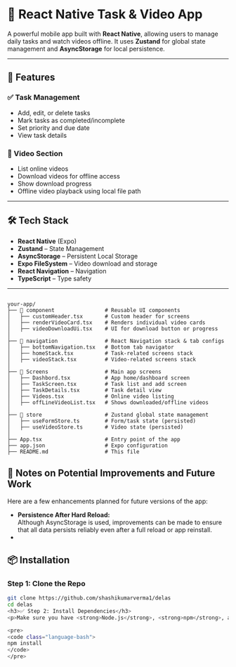 # 📱 React Native Task & Video App

A powerful mobile app built with **React Native**, allowing users to manage daily tasks and watch videos offline. It uses **Zustand** for global state management and **AsyncStorage** for local persistence.

---

## 🚀 Features

### ✅ Task Management
- Add, edit, or delete tasks
- Mark tasks as completed/incomplete
- Set priority and due date
- View task details

### 🎥 Video Section
- List online videos
- Download videos for offline access
- Show download progress
- Offline video playback using local file path

---

## 🛠 Tech Stack

- **React Native** (Expo)
- **Zustand** – State Management
- **AsyncStorage** – Persistent Local Storage
- **Expo FileSystem** – Video download and storage
- **React Navigation** – Navigation
- **TypeScript** – Type safety

---
<pre><code>
your-app/
├── 📁 component                # Reusable UI components
│   ├── customHeader.tsx       # Custom header for screens
│   ├── renderVideoCard.tsx    # Renders individual video cards
│   ├── videoDownloadUi.tsx    # UI for download button or progress
│
├── 📁 navigation               # React Navigation stack & tab configs
│   ├── bottomNavigation.tsx   # Bottom tab navigator
│   ├── homeStack.tsx          # Task-related screens stack
│   ├── videoStack.tsx         # Video-related screens stack
│
├── 📁 Screens                  # Main app screens
│   ├── Dashbord.tsx           # App home/dashboard screen
│   ├── TaskScreen.tsx         # Task list and add screen
│   ├── TaskDetails.tsx        # Task detail view
│   ├── Videos.tsx             # Online video listing
│   ├── offLineVideoList.tsx   # Shows downloaded/offline videos
│
├── 📁 store                    # Zustand global state management
│   ├── useFormStore.ts        # Form/task state (persisted)
│   ├── useVideoStore.ts       # Video state (persisted)
│
├── App.tsx                    # Entry point of the app
├── app.json                   # Expo configuration
├── README.md                  # This file
</code></pre>
<h2>🧠 Notes on Potential Improvements and Future Work</h2>

<p>Here are a few enhancements planned for future versions of the app:</p>

<ul>
 
  <li>
    <strong>Persistence After Hard Reload:</strong>
    <br />
    Although AsyncStorage is used, improvements can be made to ensure that all data persists reliably even after a full reload or app reinstall.
  </li>
  <li>
 
</ul>

## 📦 Installation

### Step 1: Clone the Repo
```bash
git clone https://github.com/shashikumarverma1/delas
cd delas
<h3>✅ Step 2: Install Dependencies</h3>
<p>Make sure you have <strong>Node.js</strong>, <strong>npm</strong>, and <strong>Expo CLI</strong> installed.</p>

<pre>
<code class="language-bash">
npm install
</code>
</pre>
